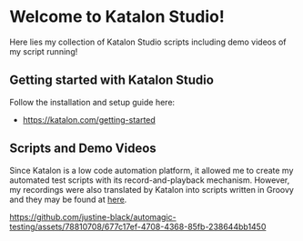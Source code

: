 # Welcome to Katalon Studio!

Here lies my collection of Katalon Studio scripts including demo videos of my script running!

## Getting started with Katalon Studio

Follow the installation and setup guide here:

- https://katalon.com/getting-started

## Scripts and Demo Videos

Since Katalon is a low code automation platform, it allowed me to create my automated test scripts with its record-and-playback mechanism. However, my recordings were also translated by Katalon into scripts written in Groovy and they may be found at [here](Automagic%20Test%20App/Scripts/).


https://github.com/justine-black/automagic-testing/assets/78810708/677c17ef-4708-4368-85fb-238644bb1450

